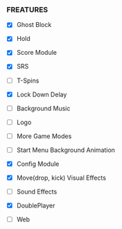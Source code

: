
<!--开始一个项目，不断地扩展它，什么时候会失去控制？-->

### FREATURES

- [x] Ghost Block
- [x] Hold
- [x] Score Module
- [x] SRS
- [ ] T-Spins
- [x] Lock Down Delay
- [ ] Background Music
- [ ] Logo
- [ ] More Game Modes

- [ ] Start Menu Background Animation
- [x] Config Module
- [x] Move(drop, kick) Visual Effects
- [ ] Sound Effects
- [x] DoublePlayer
- [ ] Web
